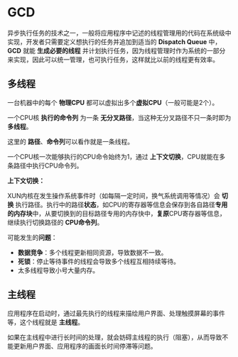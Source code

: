 # GCD

异步执行任务的技术之一，一般将应用程序中记述的线程管理用的代码在系统级中实现，开发者只需要定义想执行的任务并追加到适当的 **Dispatch Queue** 中，**GCD** 就能 **生成必要的线程** 并计划执行任务，因为线程管理时作为系统的一部分来实现，因此可以统一管理，也可执行任务，这样就比以前的线程更有效率。

## 多线程

一台机器中的每个 **物理CPU** 都可以虚拟出多个**虚拟CPU**（一般可能是2个）。

一个CPU核 **执行的命令列** 为一条 **无分叉路径**，当这种无分叉路径不只一条时即为 **多线程**。

这里的 **路径**、**命令列**可以看作就是一条线程。

一个CPU核一次能够执行的CPU命令始终为1，通过 **上下文切换**，CPU就能在多条路径中执行CPU命令列。

**上下文切换：**

XUN内核在发生操作系统事件时（如每隔一定时间，换气系统调用等情况）会 **切换** 执行路径。执行中的路径**状态**，如CPU的寄存器等信息会保存到各自路径**专用的内存块**中，从要切换到的目标路径专用的内存快中，**复原**CPU寄存器等信息，继续执行切换路径的 **CPU命令列**。

可能发生的**问题**：

* **数据竞争**：多个线程更新相同资源，导致数据不一致。
* **死锁**：停止等待事件的线程会导致多个线程互相持续等待。
* 太多线程导致小号大量内存。

## 主线程

应用程序在启动时，通过最先执行的线程来描绘用户界面、处理触摸屏幕的事件等，这个线程就是 **主线程**。

如果在主线程中进行长时间的处理，就会妨碍主线程的执行（阻塞），从而导致不能更新用户界面、应用程序的画面长时间停滞等问题。
